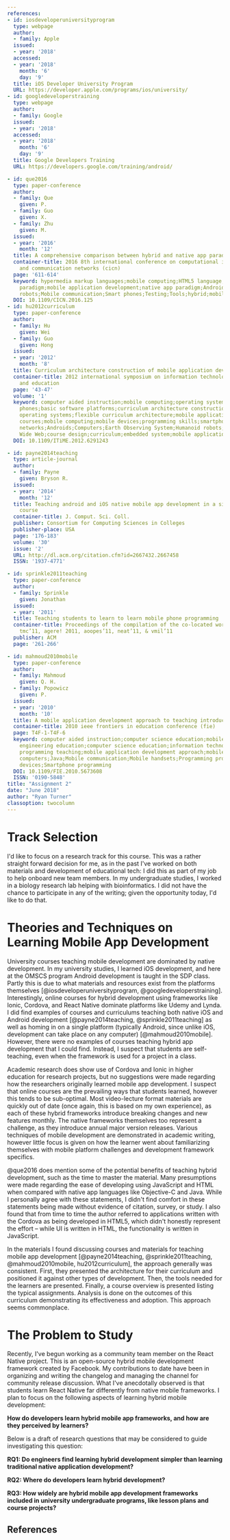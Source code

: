 ```yaml
---
references:
- id: iosdeveloperuniversityprogram
  type: webpage
  author:
  - family: Apple
  issued:
  - year: '2018'
  accessed:
  - year: '2018'
    month: '6'
    day: '9'
  title: iOS Developer University Program
  URL: https://developer.apple.com/programs/ios/university/
- id: googledeveloperstraining
  type: webpage
  author:
  - family: Google
  issued:
  - year: '2018'
  accessed:
  - year: '2018'
    month: '6'
    day: '9'
  title: Google Developers Training
  URL: https://developers.google.com/training/android/

- id: que2016
  type: paper-conference
  author:
  - family: Que
    given: P.
  - family: Guo
    given: X.
  - family: Zhu
    given: M.
  issued:
  - year: '2016'
    month: '12'
  title: A comprehensive comparison between hybrid and native app paradigms
  container-title: 2016 8th international conference on computational intelligence
    and communication networks (cicn)
  page: '611-614'
  keyword: hypermedia markup languages;mobile computing;HTML5 language;hybrid app
    paradigm;mobile application development;native app paradigm;Androids;Hardware;Humanoid
    robots;Mobile communication;Smart phones;Testing;Tools;hybrid;mobile app paradigm;native;performance
  DOI: 10.1109/CICN.2016.125
- id: hu2012curriculum
  type: paper-conference
  author:
  - family: Hu
    given: Wei
  - family: Guo
    given: Hong
  issued:
  - year: '2012'
    month: '8'
  title: Curriculum architecture construction of mobile application development
  container-title: 2012 international symposium on information technologies in medicine
    and education
  page: '43-47'
  volume: '1'
  keyword: computer aided instruction;mobile computing;operating systems (computers);smart
    phones;basic software platforms;curriculum architecture construction;embedded
    operating systems;flexible curriculum architecture;mobile application development
    courses;mobile computing;mobile devices;programming skills;smartphone devices;wireless
    networks;Androids;Computers;Earth Observing System;Humanoid robots;Mobile communication;Training;World
    Wide Web;course design;curriculum;embedded system;mobile application development
  DOI: 10.1109/ITiME.2012.6291243

- id: payne2014teaching
  type: article-journal
  author:
  - family: Payne
    given: Bryson R.
  issued:
  - year: '2014'
    month: '12'
  title: Teaching android and iOS native mobile app development in a single semester
    course
  container-title: J. Comput. Sci. Coll.
  publisher: Consortium for Computing Sciences in Colleges
  publisher-place: USA
  page: '176-183'
  volume: '30'
  issue: '2'
  URL: http://dl.acm.org/citation.cfm?id=2667432.2667458
  ISSN: '1937-4771'

- id: sprinkle2011teaching
  type: paper-conference
  author:
  - family: Sprinkle
    given: Jonathan
  issued:
  - year: '2011'
  title: Teaching students to learn to learn mobile phone programming
  container-title: Proceedings of the compilation of the co-located workshops on dsm’11,
    tmc’11, agere! 2011, aoopes’11, neat’11, & vmil’11
  publisher: ACM
  page: '261-266'

- id: mahmoud2010mobile
  type: paper-conference
  author:
  - family: Mahmoud
    given: Q. H.
  - family: Popowicz
    given: P.
  issued:
  - year: '2010'
    month: '10'
  title: A mobile application development approach to teaching introductory programming
  container-title: 2010 ieee frontiers in education conference (fie)
  page: T4F-1-T4F-6
  keyword: computer aided instruction;computer science education;mobile computing;computer
    engineering education;computer science education;information technology education;introductory
    programming teaching;mobile application development approach;mobile devices;smartphones;Education;Handheld
    computers;Java;Mobile communication;Mobile handsets;Programming profession;CS1;Mobile
    devices;Smartphone programming
  DOI: 10.1109/FIE.2010.5673608
  ISSN: '0190-5848'
title: "Assignment 2"
date: "June 2018"
author: "Ryan Turner"
classoption: twocolumn
---
```


# Track Selection

I'd like to focus on a research track for this course. This was a rather straight forward decision for me, as in the past I've worked on both materials and development of educational tech: I did this as part of my job to help onboard new team members. In my undergraduate studies, I worked in a biology research lab helping with bioinformatics. I did not have the chance to participate in any of the writing; given the opportunity today, I'd like to do that.

# Theories and Techniques on Learning Mobile App Development

University courses teaching mobile development are dominated by native development. In my university studies, I learned iOS development, and here at the OMSCS program Android development is taught in the SDP class. Partly this is due to what materials and resources exist from the platforms themselves [@iosdeveloperuniversityprogram, @googledeveloperstraining]. Interestingly, online courses for hybrid development using frameworks like Ionic, Cordova, and React Native dominate platforms like Udemy and Lynda. I did find examples of courses and curriculums teaching both native iOS and Android development [@payne2014teaching, @sprinkle2011teaching] as well as homing in on a single platform (typically Android, since unlike iOS, development can take place on any computer) [@mahmoud2010mobile]. However, there were no examples of courses teaching hybrid app development that I could find. Instead, I suspect that students are self-teaching, even when the framework is used for a project in a class.

Academic research does show use of Cordova and Ionic in higher education for research projects, but no suggestions were made regarding how the researchers originally learned mobile app development. I suspect that online courses are the prevailing ways that students learned, however this tends to be sub-optimal. Most video-lecture format materials are quickly out of date (once again, this is based on my own experience), as each of these hybrid frameworks introduce breaking changes and new features monthly. The native frameworks themselves too represent a challenge, as they introduce annual major version releases. Various techniques of mobile development are demonstrated in academic writing, however little focus is given on how the learner went about familiarizing themselves with mobile platform challenges and development framework specifics.

@que2016 does mention some of the potential benefits of teaching hybrid development, such as the time to master the material. Many presumptions were made regarding the ease of developing using JavaScript and HTML when compared with native app languages like Objective-C and Java. While I personally agree with these statements, I didn't find comfort in these statements being made without evidence of citation, survey, or study. I also found that from time to time the author referred to applications written with the Cordova as being developed in HTML5, which didn't honestly represent the effort – while UI is written in HTML, the functionality is written in JavaScript.

In the materials I found discussing courses and materials for teaching mobile app development [@payne2014teaching, @sprinkle2011teaching, @mahmoud2010mobile, hu2012curriculum], the approach generally was consistent. First, they presented the architecture for their curriculum and positioned it against other types of development. Then, the tools needed for the learners are presented. Finally, a course overview is presented listing the typical assignments. Analysis is done on the outcomes of this curriculum demonstrating its effectiveness and adoption. This approach seems commonplace.

# The Problem to Study

Recently, I've begun working as a community team member on the React Native project. This is an open-source hybrid mobile development framework created by Facebook. My contributions to date have been in organizing and writing the changelog and managing the channel for community release discussion. What I've anecdotally observed is that students learn React Native far differently from native mobile frameworks. I plan to focus on the following aspects of learning hybrid mobile development:

**How do developers learn hybrid mobile app frameworks, and how are they perceived by learners?**

Below is a draft of research questions that may be considered to guide investigating this question:

**RQ1: Do engineers find learning hybrid development simpler than learning traditional native application development?**

**RQ2: Where do developers learn hybrid development?**

**RQ3: How widely are hybrid mobile app development frameworks included in university undergraduate programs, like lesson plans and course projects?**

## References